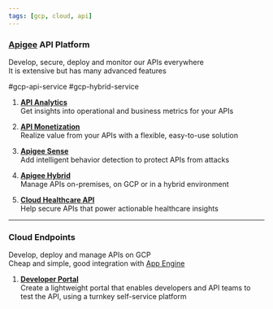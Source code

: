 ```yaml
---
tags: [gcp, cloud, api]
---
```


### [Apigee](Apigee.md) API Platform

Develop, secure, deploy and monitor our APIs everywhere  
It is extensive but has many advanced features

#gcp-api-service #gcp-hybrid-service

1. **<u>API Analytics</u>**  
   Get insights into operational and business metrics for your APIs

2. **<u>API Monetization</u>**  
   Realize value from your APIs with a flexible, easy-to-use solution

3. **<u>Apigee Sense</u>**  
   Add intelligent behavior detection to protect APIs from attacks

4. **<u>Apigee Hybrid</u>**  
   Manage APIs on-premises, on GCP or in a hybrid environment

5. **<u>Cloud Healthcare API</u>**  
   Help secure APIs that power actionable healthcare insights

---

### Cloud Endpoints

Develop, deploy and manage APIs on GCP  
Cheap and simple, good integration with [App Engine](../GCP%20Compute%20Services/App%20Engine.md)

1. **<u>Developer Portal</u>**  
   Create a lightweight portal that enables developers and API teams to test the API, using a turnkey self-service platform
